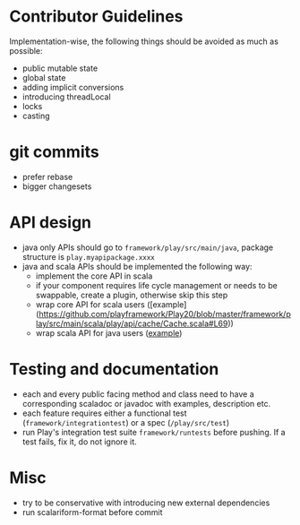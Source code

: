 # Contributor Guidelines

Implementation-wise, the following things should be avoided as much as possible:

* public mutable state
* global state
* adding implicit conversions
* introducing threadLocal
* locks
* casting



# git commits
* prefer rebase
* bigger changesets

# API design
* java only APIs should go to ```framework/play/src/main/java```, package structure is ```play.myapipackage.xxxx``` 
* java and scala APIs should be implemented the following way:
  * implement the core API in scala
  * if your component requires life cycle management or needs to be swappable, create a plugin, otherwise skip this step
  * wrap core API for scala users ([example]  (https://github.com/playframework/Play20/blob/master/framework/play/src/main/scala/play/api/cache/Cache.scala#L69))
  * wrap scala API for java users ([example](https://github.com/playframework/Play20/blob/master/framework/play/src/main/java/play/cache/Cache.java))

# Testing and documentation
* each and every public facing method and class need to have a corresponding scaladoc or javadoc with examples, description etc.
* each feature requires either a functional test (```framework/integrationtest```) or a spec (```/play/src/test```)
* run Play's integration test suite ```framework/runtests``` before pushing. If a test fails, fix it, do not ignore it.

# Misc
* try to be conservative with introducing new external dependencies
* run scalariform-format  before commit
